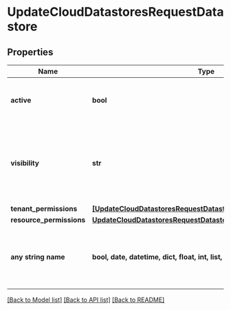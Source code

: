 # UpdateCloudDatastoresRequestDatastore


## Properties
Name | Type | Description | Notes
------------ | ------------- | ------------- | -------------
**active** | **bool** | Activate &#x60;true&#x60; or disable &#x60;false&#x60; the datastore | [optional] 
**visibility** | **str** | Setting &#x60;private&#x60; or &#x60;public&#x60; | [optional]  if omitted the server will use the default value of "private"
**tenant_permissions** | [**[UpdateCloudDatastoresRequestDatastoreTenantPermissionsInner]**](UpdateCloudDatastoresRequestDatastoreTenantPermissionsInner.md) |  | [optional] 
**resource_permissions** | [**UpdateCloudDatastoresRequestDatastoreResourcePermissions**](UpdateCloudDatastoresRequestDatastoreResourcePermissions.md) |  | [optional] 
**any string name** | **bool, date, datetime, dict, float, int, list, str, none_type** | any string name can be used but the value must be the correct type | [optional]

[[Back to Model list]](../README.md#documentation-for-models) [[Back to API list]](../README.md#documentation-for-api-endpoints) [[Back to README]](../README.md)



